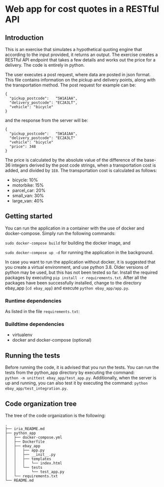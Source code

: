 # Web app for cost quotes in a RESTful API

## Introduction

This is an exercise that simulates a hypothetical quoting engine that 
according to the input provided, it returns an output. The exercise creates 
a RESTful API endpoint that takes a few details and works out the price for 
a delivery. The code is entirely in python.

The user executes a post request, where data are posted in json format.  
This file contains information on the pickup and delivery points, 
along with the transportation method. The post request for example can be:
```
{
  "pickup_postcode":   "SW1A1AA",
  "delivery_postcode": "EC2A3LT",
  "vehicle": "bicycle"
}
```
and the response from the server will be:
```
{
  "pickup_postcode":   "SW1A1AA",
  "delivery_postcode": "EC2A3LT"
  "vehicle": "bicycle"
  "price": 348
}
```
The price is calculated by the absolute value of the difference of the base-36 
integers derived by the post code strings, when a transportation cost is added, 
and divided by `1E8`. 
The transportation cost is calculated as follows:

* bicycle: 10%
* motorbike: 15%
* parcel_car: 20%
* small_van: 30%
* large_van: 40%

## Getting started

You can run the application in a container with the use of docker and docker-compose. 
Simply run the following commands: 

  ` sudo docker-compose build ` for building the docker image, and 

  ` sudo docker-compose up -d ` for running the application in the background.


In case you want to run the application without docker, it is suggested that you 
create a virtual environment, and use python 3.8. Older versions of python may be 
used, but this has not been tested so far. Install the required packages by executing
 ` pip install -r requirements.txt `. After all the packages have been 
 successfully installed, change to the directory ebay_app (`cd ebay_app`) 
 and execute ` python ebay_app/app.py `.

### Runtime dependencies

As listed in the file `requirements.txt`:


### Buildtime dependencies

 - virtualenv
 - docker and docker-compose (optional)

## Running the tests

Before running the code, it is advised that you run the tests. 
You can run the tests from the python_app directory by executing the command:     
 ` python -m unittest ebay_app/test_app.py `. 
 Additionally, when the server is up and running, you can also test it by 
 executing the command:
` python ebay_app/test_integration.py `.


## Code organization tree

The tree of the code organization is the following:

```
.
├── iria_README.md
├── python_app
│   ├── docker-compose.yml
│   ├── Dockerfile
│   ├── ebay_app
│   │   ├── app.py
│   │   ├── __init__.py
│   │   ├── templates
│   │   │   └── index.html
│   │   └── tests
│   │       └── test_app.py
│   └── requirements.txt
└── README.md
```
